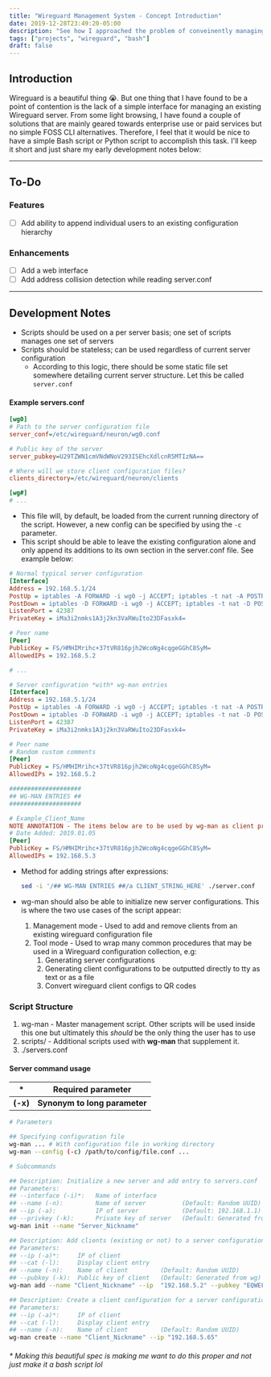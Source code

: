```yaml
---
title: "Wireguard Management System - Concept Introduction"
date: 2019-12-28T23:49:20-05:00
description: "See how I approached the problem of conveinently managing Wireguard configuration files..."
tags: ["projects", "wireguard", "bash"]
draft: false
---
```


## Introduction

Wireguard is a beautiful thing :sob:. But one thing that I have found to be a point of contention is the lack of a simple interface for managing an existing Wireguard server. From some light browsing, I have found a couple of solutions that are mainly geared towards enterprise use or paid services but no simple FOSS CLI alternatives. Therefore, I feel that it would be nice to have a simple Bash script or Python script to accomplish this task. I'll keep it short and just share my early development notes below:

---

## To-Do

### Features

- [ ] Add ability to append individual users to an existing configuration hierarchy

### Enhancements

- [ ] Add a web interface
- [ ] Add address collision detection while reading server.conf

---

## Development Notes

- Scripts should be used on a per server basis; one set of scripts manages one set of servers
- Scripts should be stateless; can be used regardless of current server configuration
  - According to this logic, there should be some static file set somewhere detailing current server structure. Let this be called `server.conf`

#### Example servers.conf

```ini
[wg0]
# Path to the server configuration file
server_conf=/etc/wireguard/neuron/wg0.conf

# Public key of the server
server_pubkey=U29TZWN1cmVNdWNoV293ISEhcXdlcnR5MTIzNA==

# Where will we store client configuration files?
clients_directory=/etc/wireguard/neuron/clients

[wg#]
# ...
```

- This file will, by default, be loaded from the current running directory of the script. However, a new config can be specified by using the `-c` parameter.
- This script should be able to leave the existing configuration alone and only append its additions to its own section in the server.conf file. See example below:

```ini
# Normal typical server configuration
[Interface]
Address = 192.168.5.1/24
PostUp = iptables -A FORWARD -i wg0 -j ACCEPT; iptables -t nat -A POSTROUTING -o eth0 -j MASQUERADE
PostDown = iptables -D FORWARD -i wg0 -j ACCEPT; iptables -t nat -D POSTROUTING -o eth0 -j MASQUERADE
ListenPort = 42387
PrivateKey = iMa3i2nmks1A3j2kn3VaRWuIto23DFasxk4=

# Peer name
[Peer]
PublicKey = FS/HMHIMrihc+37tVR816pjh2WcoNg4cqgeGGhC8SyM=
AllowedIPs = 192.168.5.2

# ...
```

```ini
# Server configuration *with* wg-man entries
[Interface]
Address = 192.168.5.1/24
PostUp = iptables -A FORWARD -i wg0 -j ACCEPT; iptables -t nat -A POSTROUTING -o eth0 -j MASQUERADE
PostDown = iptables -D FORWARD -i wg0 -j ACCEPT; iptables -t nat -D POSTROUTING -o eth0 -j MASQUERADE
ListenPort = 42387
PrivateKey = iMa3i2nmks1A3j2kn3VaRWuIto23DFasxk4=

# Peer name
# Random custom comments
[Peer]
PublicKey = FS/HMHIMrihc+37tVR816pjh2WcoNg4cqgeGGhC8SyM=
AllowedIPs = 192.168.5.2

####################
## WG-MAN ENTRIES ##
####################

# Example_Client_Name
NOTE ANNOTATION - The items below are to be used by wg-man as client properties
# Date Added: 2019.01.05
[Peer]
PublicKey = FS/HMHIMrihc+37tVR816pjh2WcoNg4cqgeGGhC8SyM=
AllowedIPs = 192.168.5.3
```

- Method for adding strings after expressions:

  ```bash
  sed -i '/## WG-MAN ENTRIES ##/a CLIENT_STRING_HERE' ./server.conf
  ```

- wg-man should also be able to initialize new server configurations. This is where the two use cases of the script appear:
	1. Management mode - Used to add and remove clients from an existing wireguard configuration file
	2. Tool mode - Used to wrap many common procedures that may be used in a Wireguard configuration collection, e.g:
		1. Generating server configurations
		2. Generating client configurations to be outputted directly to tty as text or as a file
		3. Convert wireguard client configs to QR codes

### Script Structure

1. wg-man - Master management script. Other scripts will be used inside this one but ultimately this _should_ be the only thing the user has to use
2. scripts/ - Additional scripts used with **wg-man** that supplement it.
3. ./servers.conf

#### Server command usage

| *        | Required parameter            |
| -------- | ----------------------------- |
| **(-x)** | **Synonym to long parameter** |

```bash
# Parameters

## Specifying configuration file
wg-man ... # With configuration file in working directory
wg-man --config (-c) /path/to/config/file.conf ...

# Subcommands

## Description: Initialize a new server and add entry to servers.conf
## Parameters:
## --interface (-i)*:   Name of interface
## --name (-n):         Name of server		    (Default: Random UUID)
## --ip (-a):           IP of server            (Default: 192.168.1.1)
## --privkey (-k):      Private key of server   (Default: Generated from wg)
wg-man init --name "Server_Nickname"

## Description: Add clients (existing or not) to a server configuration
## Parameters:
## --ip (-a)*:     IP of client
## --cat (-l):     Display client entry
## --name (-n):    Name of client         (Default: Random UUID)
## --pubkey (-k):  Public key of client   (Default: Generated from wg)
wg-man add --name "Client_Nickname" --ip  "192.168.5.2" --pubkey "EQWEF234fbi234bfawSEFqi3jh4bFq==" --cat

## Description: Create a client configuration for a server configuration and add them to the server configuration
## Parameters:
## --ip (-a)*:     IP of client
## --cat (-l):     Display client entry
## --name (-n):    Name of client         (Default: Random UUID)
wg-man create --name "Client_Nickname" --ip "192.168.5.65"
```

###### \* Making this beautiful spec is making me want to do this proper and not just make it a bash script lol

